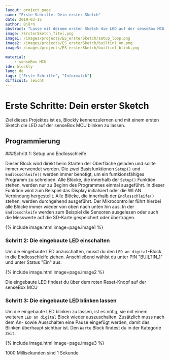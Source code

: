```yaml
---
layout: project_page
name: "Erste Schritte: Dein erster Sketch"
date: 2019-03-15
author: Björn
abstract: "Lasse mit deinem ersten Sketch die LED auf der senseBox MCU blinken"
image: /ErsterSketch_Titel.png
image1: /images/projects/ES_ersterSketch/setup_loop.png
image2: /images/projects/ES_ersterSketch/builtin1_on.png
image3: /images/projects/ES_ersterSketch/builtin1_blink.png

material:
    - senseBox MCU
ide: blockly  
lang: de
tags: ["Erste Schritte", "Informatik"]
difficult: leicht
---
```


# Erste Schritte: Dein erster Sketch
Ziel dieses Projektes ist es, Blockly kennenzulernen und mit einem ersten Sketch die LED auf der senseBox MCU blinken zu lassen.

## Programmierung

###Schritt 1: Setup und Endlosschleife

Dieser Block wird direkt beim Starten der Oberfläche geladen und sollte immer verwendet werden. Die zwei Basisfunktionen `Setup()` und `Endlosschleife()` werden immer benötigt, um ein funtkionsfähiges Programm zu schreiben.
Alle Blöcke, die innerhalb der `Setup()` Funktion stehen, werden nur zu Beginn des Programmes einmal ausgeführt. In dieser Funktion wird zum Beispiel das Display initialsiert oder die WLAN Verbindung hergestellt. Alle Blöcke, die innerhalb der `Endlosschleife()` stehen, werden durchgehend ausgeführt. Der Mikrocontroller führt hierbei alle Blöcke immer wieder von oben nach unten hin aus. In der `Endlosschleife` werden zum Beispiel die Sensoren ausgelesen oder auch die Messwerte auf die SD-Karte gespeichert oder übertragen.

{% include image.html image=page.image1 %}

### Schritt 2: Die eingebaute LED einschalten

Um die eingebaute LED anzuschalten, musst du den `LED an digital`-Block in die Endlosschleife ziehen. Anschließend wählst du unter PIN "BUILTIN_1" und unter Status "Ein" aus.

{% include image.html image=page.image2 %}

<div class="panel panel-info">
  <div class="panel-heading">
    Die eingebaute LED findest du über dem roten Reset-Knopf auf der senseBox MCU
  </div>
  <div class="panel-body">
  </div>
</div>

### Schritt 3: Die eingebaute LED blinken lassen

Um die eingebaute LED blinken zu lassen, ist es nötig, sie mit einem weiteren `LED an digital` Block wieder auszuschalten. Zusätzlich muss nach dem An- sowie Ausschalten eine Pause eingefügt werden, damit das Blinken überhaupt sichtbar ist. Den `Warte` Block findest du in der Kategorie `Zeit`.

{% include image.html image=page.image3 %}

<div class="panel panel-info">
  <div class="panel-heading">
1000 Millisekunden sind 1 Sekunde
  </div>
  <div class="panel-body">
  </div>
</div>